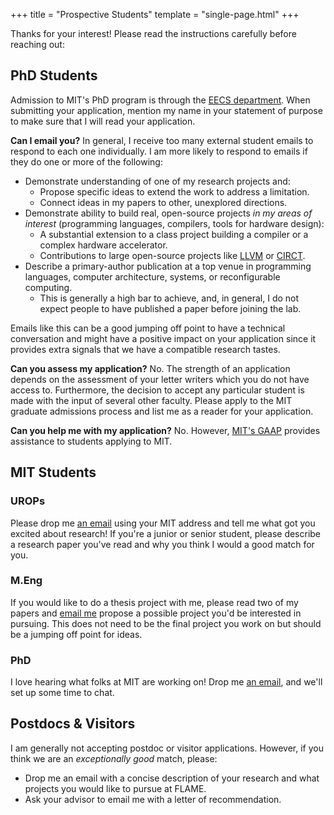 +++
title = "Prospective Students"
template = "single-page.html"
+++

Thanks for your interest! Please read the instructions carefully before reaching out:

## PhD Students

Admission to MIT's PhD program is through the [EECS department][eecs-app]. When submitting your application, mention my name in your statement of purpose to make sure that I will read your application.

**Can I email you?** In general, I receive too many external student emails to respond to each one individually. I am more likely to respond to emails if they do one or more of the following:

- Demonstrate understanding of one of my research projects and:
	- Propose specific ideas to extend the work to address a limitation.
	- Connect ideas in my papers to other, unexplored directions.
- Demonstrate ability to build real, open-source projects *in my areas of interest* (programming languages, compilers, tools for hardware design):
	- A substantial extension to a class project building a compiler or a complex hardware accelerator.
	- Contributions to large open-source projects like [LLVM][] or [CIRCT][].
- Describe a primary-author publication at a top venue in programming languages, computer architecture, systems, or reconfigurable computing.
    - This is generally a high bar to achieve, and, in general, I do not expect people to have published a paper before joining the lab.

Emails like this can be a good jumping off point to have a technical conversation and might have a positive impact on your application since it provides extra signals that we have a compatible research tastes.

**Can you assess my application?** No. The strength of an application depends on the assessment of your letter writers which you do not have access to. Furthermore, the decision to accept any particular student is made with the input of several other faculty.
Please apply to the MIT graduate admissions process and list me as a reader for your application.

**Can you help me with my application?** No. However, [MIT's GAAP][gaap] provides assistance to students applying to MIT.


## MIT Students

### UROPs

Please drop me [an email][rachit-email] using your MIT address and tell me what got you excited about research! If you're a junior or senior student, please describe a research paper you've read and why you think I would a good match for you.

### M.Eng

If you would like to do a thesis project with me, please read two of my papers and [email me][rachit-email] propose a possible project you'd be interested in pursuing.
This does not need to be the final project you work on but should be a jumping off point for ideas.

### PhD

I love hearing what folks at MIT are working on! Drop me [an email][rachit-email], and we'll set up some time to chat.

## Postdocs & Visitors

I am generally not accepting postdoc or visitor applications.
However, if you think we are an *exceptionally good* match, please:
* Drop me an email with a concise description of your research and what projects you would like to pursue at FLAME.
* Ask your advisor to email me with a letter of recommendation.


[eecs-app]: https://www.eecs.mit.edu/academics/graduate-programs/admission-process/
[gaap]: https://oge.mit.edu/community-diversity/prospective-students/graduate-application-assistance-programs-gaap/
[llvm]: https://llvm.org/
[circt]: https://circt.llvm.org/
[rachit-email]: mailto:rn@csail.mit.edu